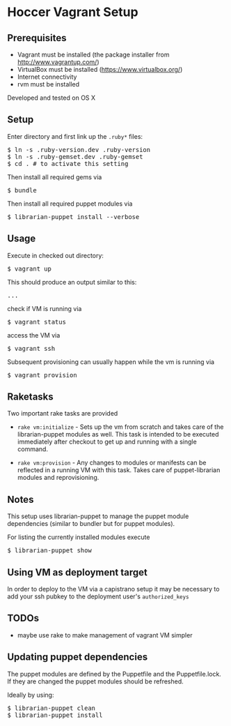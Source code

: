 # Hoccer Vagrant Setup

## Prerequisites

* Vagrant must be installed (the package installer from http://www.vagrantup.com/)
* VirtualBox must be installed (https://www.virtualbox.org/)
* Internet connectivity
* rvm must be installed

Developed and tested on OS X

## Setup

Enter directory and first link up the `.ruby*` files:

<pre>
$ ln -s .ruby-version.dev .ruby-version
$ ln -s .ruby-gemset.dev .ruby-gemset
$ cd . # to activate this setting
</pre>

Then install all required gems via

<pre>
$ bundle
</pre>

Then install all required puppet modules via

<pre>
$ librarian-puppet install --verbose
</pre>


## Usage

Execute in checked out directory:
<pre>
$ vagrant up
</pre>

This should produce an output similar to this:
<pre>
...
</pre>

check if VM is running via
<pre>
$ vagrant status
</pre>

access the VM via
<pre>
$ vagrant ssh
</pre>

Subsequent provisioning can usually happen while the vm is running via
<pre>
$ vagrant provision
</pre>

## Raketasks

Two important rake tasks are provided

* `rake vm:initialize` - Sets up the vm from scratch and takes care of the librarian-puppet modules as well. This task is intended to be executed immediately after checkout to get up and running with a single command.

* `rake vm:provision` - Any changes to modules or manifests can be reflected in a running VM with this task. Takes care of puppet-librarian modules and reprovisioning.

## Notes

This setup uses librarian-puppet to manage the puppet module dependencies (similar to bundler but for puppet modules).

For listing the currently installed modules execute

<pre>
$ librarian-puppet show
</pre>

## Using VM as deployment target

In order to deploy to the VM via a capistrano setup it may be necessary to
add your ssh pubkey to the deployment user's `authorized_keys`

## TODOs

* maybe use rake to make management of vagrant VM simpler

## Updating puppet dependencies

The puppet modules are defined by the Puppetfile and the Puppetfile.lock.
If they are changed the puppet modules should be refreshed.

Ideally by using:

<pre>
$ librarian-puppet clean
$ librarian-puppet install
</pre>

